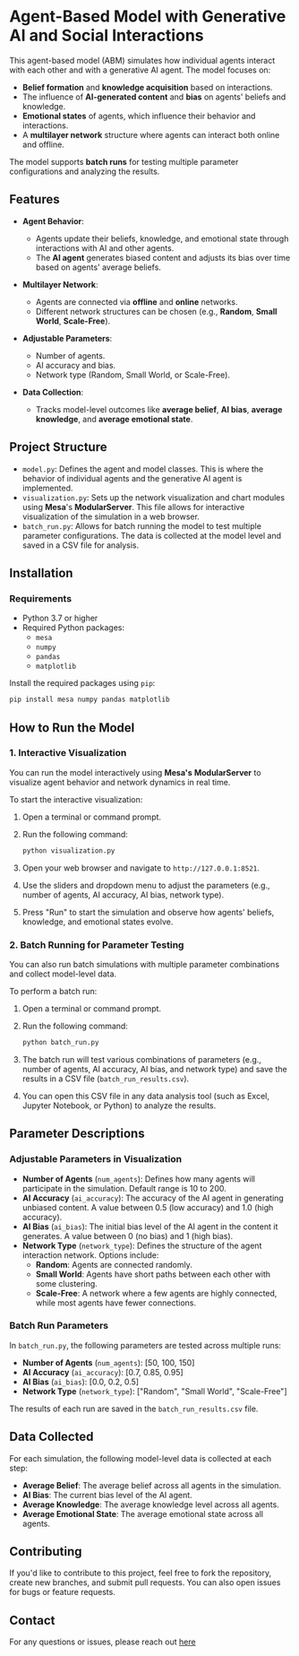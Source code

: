 
# **Agent-Based Model with Generative AI and Social Interactions**

This agent-based model (ABM) simulates how individual agents interact with each other and with a generative AI agent. The model focuses on:
- **Belief formation** and **knowledge acquisition** based on interactions.
- The influence of **AI-generated content** and **bias** on agents' beliefs and knowledge.
- **Emotional states** of agents, which influence their behavior and interactions.
- A **multilayer network** structure where agents can interact both online and offline.

The model supports **batch runs** for testing multiple parameter configurations and analyzing the results.

## **Features**

- **Agent Behavior**:
  - Agents update their beliefs, knowledge, and emotional state through interactions with AI and other agents.
  - The **AI agent** generates biased content and adjusts its bias over time based on agents' average beliefs.
  
- **Multilayer Network**:
  - Agents are connected via **offline** and **online** networks.
  - Different network structures can be chosen (e.g., **Random**, **Small World**, **Scale-Free**).

- **Adjustable Parameters**:
  - Number of agents.
  - AI accuracy and bias.
  - Network type (Random, Small World, or Scale-Free).
  
- **Data Collection**:
  - Tracks model-level outcomes like **average belief**, **AI bias**, **average knowledge**, and **average emotional state**.

## **Project Structure**

- `model.py`: Defines the agent and model classes. This is where the behavior of individual agents and the generative AI agent is implemented.
- `visualization.py`: Sets up the network visualization and chart modules using **Mesa**'s **ModularServer**. This file allows for interactive visualization of the simulation in a web browser.
- `batch_run.py`: Allows for batch running the model to test multiple parameter configurations. The data is collected at the model level and saved in a CSV file for analysis.

## **Installation**

### **Requirements**

- Python 3.7 or higher
- Required Python packages:
  - `mesa`
  - `numpy`
  - `pandas`
  - `matplotlib`

Install the required packages using `pip`:

```bash
pip install mesa numpy pandas matplotlib
```

## **How to Run the Model**

### **1. Interactive Visualization**

You can run the model interactively using **Mesa's** **ModularServer** to visualize agent behavior and network dynamics in real time.

To start the interactive visualization:

1. Open a terminal or command prompt.
2. Run the following command:

   ```bash
   python visualization.py
   ```

3. Open your web browser and navigate to `http://127.0.0.1:8521`.
4. Use the sliders and dropdown menu to adjust the parameters (e.g., number of agents, AI accuracy, AI bias, network type).
5. Press "Run" to start the simulation and observe how agents' beliefs, knowledge, and emotional states evolve.

### **2. Batch Running for Parameter Testing**

You can also run batch simulations with multiple parameter combinations and collect model-level data.

To perform a batch run:

1. Open a terminal or command prompt.
2. Run the following command:

   ```bash
   python batch_run.py
   ```

3. The batch run will test various combinations of parameters (e.g., number of agents, AI accuracy, AI bias, and network type) and save the results in a CSV file (`batch_run_results.csv`).

4. You can open this CSV file in any data analysis tool (such as Excel, Jupyter Notebook, or Python) to analyze the results.

## **Parameter Descriptions**

### **Adjustable Parameters in Visualization**

- **Number of Agents** (`num_agents`): Defines how many agents will participate in the simulation. Default range is 10 to 200.
- **AI Accuracy** (`ai_accuracy`): The accuracy of the AI agent in generating unbiased content. A value between 0.5 (low accuracy) and 1.0 (high accuracy).
- **AI Bias** (`ai_bias`): The initial bias level of the AI agent in the content it generates. A value between 0 (no bias) and 1 (high bias).
- **Network Type** (`network_type`): Defines the structure of the agent interaction network. Options include:
  - **Random**: Agents are connected randomly.
  - **Small World**: Agents have short paths between each other with some clustering.
  - **Scale-Free**: A network where a few agents are highly connected, while most agents have fewer connections.

### **Batch Run Parameters**

In `batch_run.py`, the following parameters are tested across multiple runs:

- **Number of Agents** (`num_agents`): [50, 100, 150]
- **AI Accuracy** (`ai_accuracy`): [0.7, 0.85, 0.95]
- **AI Bias** (`ai_bias`): [0.0, 0.2, 0.5]
- **Network Type** (`network_type`): ["Random", "Small World", "Scale-Free"]

The results of each run are saved in the `batch_run_results.csv` file.

## **Data Collected**

For each simulation, the following model-level data is collected at each step:

- **Average Belief**: The average belief across all agents in the simulation.
- **AI Bias**: The current bias level of the AI agent.
- **Average Knowledge**: The average knowledge level across all agents.
- **Average Emotional State**: The average emotional state across all agents.

## **Contributing**

If you'd like to contribute to this project, feel free to fork the repository, create new branches, and submit pull requests. You can also open issues for bugs or feature requests.

## **Contact**

For any questions or issues, please reach out [here](https://zach-porter.github.io/contact.html)



 
